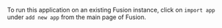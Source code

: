 To run this application on an existing Fusion instance, click on `import app` under `add new app` from the main page of Fusion. 
